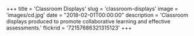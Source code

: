 +++
title = 'Classroom Displays'
slug = 'classroom-displays'
image = 'images/cd.jpg'
date = "2018-02-01T00:00:00"
description = 'Classroom displays produced to promote collaborative learning and effective assessments.'
flickrid = '72157686321315123'
+++